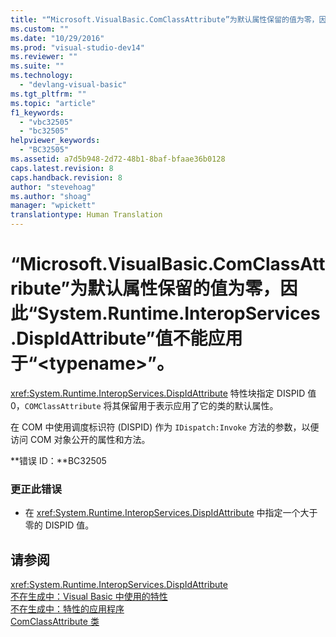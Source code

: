 ```yaml
---
title: "“Microsoft.VisualBasic.ComClassAttribute”为默认属性保留的值为零，因此“System.Runtime.InteropServices.DispIdAttribute”值不能应用于“&lt;typename&gt;”。 | Microsoft Docs"
ms.custom: ""
ms.date: "10/29/2016"
ms.prod: "visual-studio-dev14"
ms.reviewer: ""
ms.suite: ""
ms.technology: 
  - "devlang-visual-basic"
ms.tgt_pltfrm: ""
ms.topic: "article"
f1_keywords: 
  - "vbc32505"
  - "bc32505"
helpviewer_keywords: 
  - "BC32505"
ms.assetid: a7d5b948-2d72-48b1-8baf-bfaae36b0128
caps.latest.revision: 8
caps.handback.revision: 8
author: "stevehoag"
ms.author: "shoag"
manager: "wpickett"
translationtype: Human Translation
---
```

# “Microsoft.VisualBasic.ComClassAttribute”为默认属性保留的值为零，因此“System.Runtime.InteropServices.DispIdAttribute”值不能应用于“&lt;typename&gt;”。
<xref:System.Runtime.InteropServices.DispIdAttribute> 特性块指定 DISPID 值 0，`COMClassAttribute` 将其保留用于表示应用了它的类的默认属性。  
  
 在 COM 中使用调度标识符 \(DISPID\) 作为 `IDispatch:Invoke` 方法的参数，以便访问 COM 对象公开的属性和方法。  
  
 **错误 ID：**BC32505  
  
### 更正此错误  
  
-   在 <xref:System.Runtime.InteropServices.DispIdAttribute> 中指定一个大于零的 DISPID 值。  
  
## 请参阅  
 <xref:System.Runtime.InteropServices.DispIdAttribute>   
 [不在生成中：Visual Basic 中使用的特性](http://msdn.microsoft.com/zh-cn/22231318-8a40-49af-9245-e0aab723563b)   
 [不在生成中：特性的应用程序](http://msdn.microsoft.com/zh-cn/2b1703ed-4437-49b3-bc0b-568094324f47)   
 [ComClassAttribute 类](http://msdn.microsoft.com/zh-cn/5c2f0835-9210-47dc-bc59-5c1769953574)